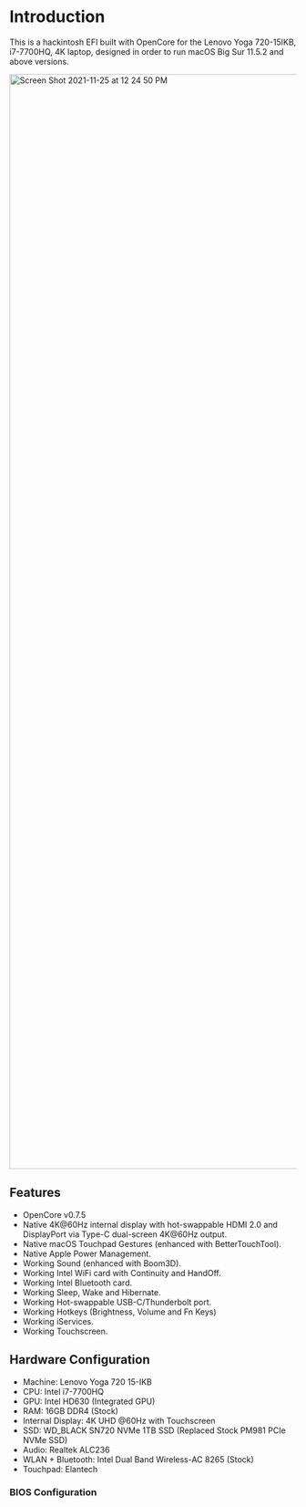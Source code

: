 # Introduction
This is a hackintosh EFI built with OpenCore for the Lenovo Yoga 720-15IKB, i7-7700HQ, 4K laptop, designed in order to run macOS Big Sur 11.5.2 and above versions.


<img width="1920" alt="Screen Shot 2021-11-25 at 12 24 50 PM" src="https://user-images.githubusercontent.com/47384524/143482754-b3e5c08f-8826-4286-94fb-a81e5b2f0211.png">

## Features
- OpenCore v0.7.5
- Native 4K@60Hz internal display with hot-swappable HDMI 2.0 and DisplayPort via Type-C dual-screen 4K@60Hz output.
- Native macOS Touchpad Gestures (enhanced with BetterTouchTool).
- Native Apple Power Management.
- Working Sound (enhanced with Boom3D).
- Working Intel WiFi card with Continuity and HandOff.
- Working Intel Bluetooth card.
- Working Sleep, Wake and Hibernate.
- Working Hot-swappable USB-C/Thunderbolt port.
- Working Hotkeys (Brightness, Volume and Fn Keys)
- Working iServices.
- Working Touchscreen.

## Hardware Configuration
- Machine: Lenovo Yoga 720 15-IKB
- CPU: Intel i7-7700HQ
- GPU: Intel HD630 (Integrated GPU)
- RAM: 16GB DDR4 (Stock)
- Internal Display: 4K UHD @60Hz with Touchscreen
- SSD: WD_BLACK SN720 NVMe 1TB SSD (Replaced Stock PM981 PCIe NVMe SSD)
- Audio: Realtek ALC236
- WLAN + Bluetooth: Intel Dual Band Wireless-AC 8265 (Stock)
- Touchpad: Elantech

### BIOS Configuration
